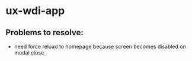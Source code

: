 # ux-wdi-app

## Problems to resolve:
- need force reload to homepage because screen becomes disabled on modal close
